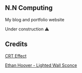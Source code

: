 ## N.N Computing
My blog and portfolio website

Under construction ⚠️

## Credits
[CRT Effect](https://aleclownes.com/2017/02/01/crt-display.html)

[Ethan Hoover - Lighted Wall Sconce](https://unsplash.com/photos/lighted-wall-sconce-eIVJAkj1uCs)
